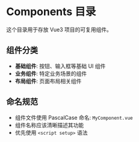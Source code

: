 # Components 目录

这个目录用于存放 Vue3 项目的可复用组件。

## 组件分类

- **基础组件**: 按钮、输入框等基础 UI 组件
- **业务组件**: 特定业务场景的组件
- **布局组件**: 页面布局相关组件

## 命名规范

- 组件文件使用 PascalCase 命名: `MyComponent.vue`
- 组件名称应该清晰描述其功能
- 优先使用 `<script setup>` 语法
